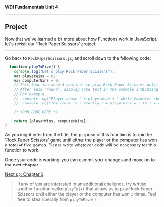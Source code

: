 **WDI Fundamentals Unit 4**

---

## Project

Now that we've learned a bit more about how Functions work in JavaScript, let's revisit our 'Rock Paper Scissors' project.

---


Go back to `RockPaperScissors.js`, and scroll down to the following code:

```javascript
  function playToFive() {
    console.log("Let's play Rock Paper Scissors");
    var playerWins = 0;
    var computerWins = 0;
    // This function should continue to play Rock Paper Scissors until either the player or the computer has won five times.
    // After each 'round', display some text in the console indicating who played what, who won, and what the current scoreboard looks like.
    // For example,
    //  console.log("Player chose " + playerMove + " while Computer chose " + computerMove);
    //  console.log("The score is currently " + playerWins + " to " + computerWins + "\n");

    /* YOUR CODE HERE */

    return [playerWins, computerWins];
}
```

As you might infer from the title, the purpose of this function is to run the 'Rock Paper Scissors' game until either the player or the computer has won a total of five games. Please write whatever code will be necessary for this function to work.

Once your code is working, you can commit your changes and move on to the next chapter.

[Next up: Chapter 6](../06_chapter/README.md)

> If any of you are interested in an additional challenge, try writing another function called `playTo(x)` that allows us to play Rock Paper Scissors until either the player or the computer has won `x` times. Feel free to steal liberally from `playToFive()`.